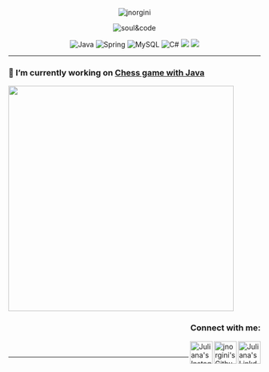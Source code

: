
<p align="center">
<img src="https://visitcount.itsvg.in/api?id=jnorgini&icon=2&color=2" alt="jnorgini" /> </p>
<p align="center">  <img src="https://user-images.githubusercontent.com/114461353/193368888-d8831282-e247-4051-b83c-13f463a7c0f9.gif" alt="soul&code" />
<p align="center">
 <img src="https://img.shields.io/badge/Java-ED8B00?style=for-the-badge&logo=java&logoColor=white" alt="Java"  />
 <img src="https://img.shields.io/badge/Spring-6DB33F?style=for-the-badge&logo=spring&logoColor=white" alt="Spring"  />
 <img src="https://img.shields.io/badge/MySQL-00000F?style=for-the-badge&logo=mysql&logoColor=white" alt="MySQL"  />
 <img src="https://img.shields.io/badge/C%23-239120?style=for-the-badge&logo=c-sharp&logoColor=white" alt="C#"  />
<img src="https://img.shields.io/badge/Eclipse-2C2255?style=for-the-badge&logo=eclipse&logoColor=white"  />
 <img src="https://img.shields.io/badge/GIT-E44C30?style=for-the-badge&logo=git&logoColor=white"  />

---

### 🔭 I’m currently working on [Chess game with Java](https://github.com/jnorgini/chess-system-java.git)

<p align="left">
  <img width="450px" src="https://github-readme-stats.vercel.app/api?username=jnorgini&show_icons=true&theme=merko"/>
</br>

<h3 align="right">Connect with me:</h3>
<a href="https://www.linkedin.com/in/juliana-norgini-5b0bb61b0/">
  <img align="right" alt="Juliana's Linkdein" width="45px" src="https://cdn.jsdelivr.net/npm/simple-icons@v3/icons/linkedin.svg" />
</a>
<a href="https://github.com/jnorgini">
  <img align="right" alt="jnorgini's Github" width="45px" src="https://cdn.jsdelivr.net/npm/simple-icons@v3/icons/github.svg" />
</a>
<a href="https://instagram.com/juliana.norgini">
  <img align="right" alt="Juliana's Instagram" width="45px" src="https://cdn.jsdelivr.net/npm/simple-icons@v3/icons/instagram.svg" />
<br/>


---

